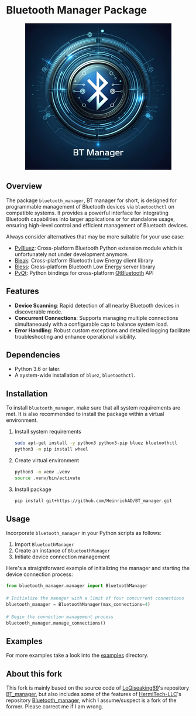 # Bluetooth Manager Package

<!-- markdownlint-disable MD033 -->
<p style="text-align: center;">
  <img src="docs/BTmlogo.jpeg" alt="Bluetooth Manager" style="max-width: 400px;" />
</p>
<!-- markdownlint-enable MD033 -->

## Overview

The package `bluetooth_manager`, BT manager for short, is designed for programmable management of Bluetooth devices via `bluetoothctl` on compatible systems.
It provides a powerful interface for integrating Bluetooth capabilities into larger applications or for standalone usage, ensuring high-level control and efficient management of Bluetooth devices.

Always consider alternatives that may be more suitable for your use case:

- [PyBluez](https://github.com/pybluez/pybluez): Cross-platform Bluetooth Python extension module which is unfortunately not under development anymore.
- [Bleak](https://github.com/hbldh/bleak): Cross-platform Bluetooth Low Energy client library
- [Bless](https://github.com/kevincar/bless): Cross-platform Bluetooth Low Energy server library
- [PyQt](https://www.riverbankcomputing.com/software/pyqt/): Python bindings for cross-platform [QtBluetooth](https://www.riverbankcomputing.com/static/Docs/PyQt6/api/qtbluetooth/qtbluetooth-module.html) API

## Features

- **Device Scanning**: Rapid detection of all nearby Bluetooth devices in discoverable mode.
- **Concurrent Connections**: Supports managing multiple connections simultaneously with a configurable cap to balance system load.
- **Error Handling**: Robust custom exceptions and detailed logging facilitate troubleshooting and enhance operational visibility.

## Dependencies

- Python 3.6 or later.
- A system-wide installation of `bluez`, `bluetoothctl`.

## Installation

To install `bluetooth_manager`, make sure that all system requirements are met.
It is also recommended to install the package within a virtual environment.

1. Install system requirements

    ```bash
    sudo apt-get install -y python3 python3-pip bluez bluetoothctl
    python3 -m pip install wheel
    ```

2. Create virtual environment

    ```bash
    python3 -m venv .venv
    source .venv/bin/activate
    ```

3. Install package

    ```bash
    pip install git+https://github.com/HeinrichAD/BT_manager.git
    ```

## Usage

Incorporate `bluetooth_manager` in your Python scripts as follows:

1. Import `BluetoothManager`
2. Create an instance of `BluetoothManager`
3. Initiate device connection management

Here's a straightforward example of initializing the manager and starting the device connection process:

```python
from bluetooth_manager.manager import BluetoothManager

# Initialize the manager with a limit of four concurrent connections
bluetooth_manager = BluetoothManager(max_connections=4)

# Begin the connection management process
bluetooth_manager.manage_connections()
```

## Examples

For more examples take a look into the [examples](examples) directory.

## About this fork

This fork is mainly based on the source code of [LoQiseaking69](https://github.com/LoQiseaking69)'s repository [BT_manager](https://github.com/LoQiseaking69/BT_manager), but also includes some of the features of [HermiTech-LLC](https://github.com/HermiTech-LLC)'s repository [Bluetooth_manager](https://github.com/HermiTech-LLC/Bluetooth_manager), which I assume/suspect is a fork of the former.
Please correct me if I am wrong.
<!--
I think the second is a fork of the first, because the code is almost identical and in the readme the images from the first repository are still linked.
Also, he is still the author in the setup.py of the second repository.
-->
